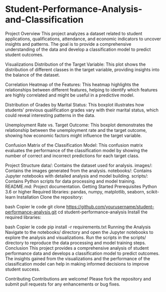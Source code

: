 # Student-Performance-Analysis-and-Classification
Project Overview
This project analyzes a dataset related to student applications, qualifications, attendance, and economic indicators to uncover insights and patterns. The goal is to provide a comprehensive understanding of the data and develop a classification model to predict student outcomes.

Visualizations
Distribution of the Target Variable: This plot shows the distribution of different classes in the target variable, providing insights into the balance of the dataset.


Correlation Heatmap of the Features: This heatmap highlights the relationships between different features, helping to identify which features are highly correlated and might be useful in a predictive model.


Distribution of Grades by Marital Status: This boxplot illustrates how students' previous qualification grades vary with their marital status, which could reveal interesting patterns in the data.


Unemployment Rate vs. Target Outcome: This boxplot demonstrates the relationship between the unemployment rate and the target outcome, showing how economic factors might influence the target variable.


Confusion Matrix of the Classification Model: This confusion matrix evaluates the performance of the classification model by showing the number of correct and incorrect predictions for each target class.


Project Structure
data/: Contains the dataset used for analysis.
images/: Contains the images generated from the analysis.
notebooks/: Contains Jupyter notebooks with detailed analysis and model building.
scripts/: Contains Python scripts for data processing and model training.
README.md: Project documentation.
Getting Started
Prerequisites
Python 3.6 or higher
Required libraries: pandas, numpy, matplotlib, seaborn, scikit-learn
Installation
Clone the repository:

bash
Copier le code
git clone https://github.com/yourusername/student-performance-analysis.git
cd student-performance-analysis
Install the required libraries:

bash
Copier le code
pip install -r requirements.txt
Running the Analysis
Navigate to the notebooks/ directory and open the Jupyter notebooks to explore the analysis and visualizations.
Run the scripts in the scripts/ directory to reproduce the data processing and model training steps.
Conclusion
This project provides a comprehensive analysis of student performance data and develops a classification model to predict outcomes. The insights gained from the visualizations and the performance of the classification model can help in making informed decisions to improve student success.

Contributing
Contributions are welcome! Please fork the repository and submit pull requests for any enhancements or bug fixes.
